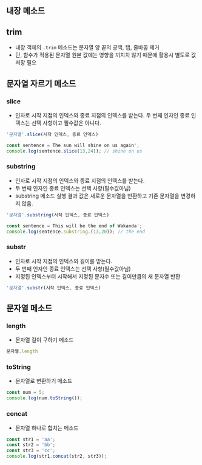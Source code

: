 
## 내장 메소드 
## trim 
- 내장 객체의 `.trim` 메소드는 문자열 양 끝의 공백, 탭, 줄바꿈 제거
- 단, 함수가 적용된 문자열 원본 값에는 영향을 끼치치 않기 때문에 활용시 별도로 값 저장 필요

## 문자열 자르기 메소드
### slice
- 인자로 시작 지점의 인덱스와 종료 지점의 인덱스를 받는다. 두 번째 인자인 종료 인덱스는 선택 사항이고 필수값은 아니다.
```js
'문자열'.slice(시작 인덱스, 종료 인덱스)
```
```js
const sentence = The sun will shine on us again';
console.log(sentence.slice(13,24)); // shine on us
```

### substring
- 인자로 시작 지점의 인덱스와 종료 지점의 인덱스를 받는다.
- 두 번째 인자인 종료 인덱스는 선택 사항(필수값아님)
- substring 메소드 실행 결과 값은 새로운 문자열을 반환하고 기존 문자열을 변경하지 않음.
```js
'문자열'.substring(시작 인덱스, 종료 인덱스)
```
```js
const sentence = This will be the end of Wakanda';
console.log(sentence.substring.(13,20)); // the end
```
### substr
- 인자로 시작 지점의 인덱스와 길이를 받는다.
- 두 번째 인자인 종료 인덱스는 선택 사항(필수값아님)
- 지정된 인덱스부터 시작해서 지정된 문자수 또는 길이만큼의 새 문자열 반환
```js
'문자열'.substr(시작 인덱스, 종료 인덱스)
```

## 문자열 메소드
### length
- 문자열 길이 구하기 메소드
```js
문자열.length
```

### toString
- 문자열로 변환하기 메소드
```js
const num = 5;
console.log(num.toString());
```

### concat
- 문자열 하나로 합치는 메소드
```js
const str1 = 'aa';
const str2 = 'bb';
const str3 = 'cc';
console.log(str1.concat(str2, str3));
```
